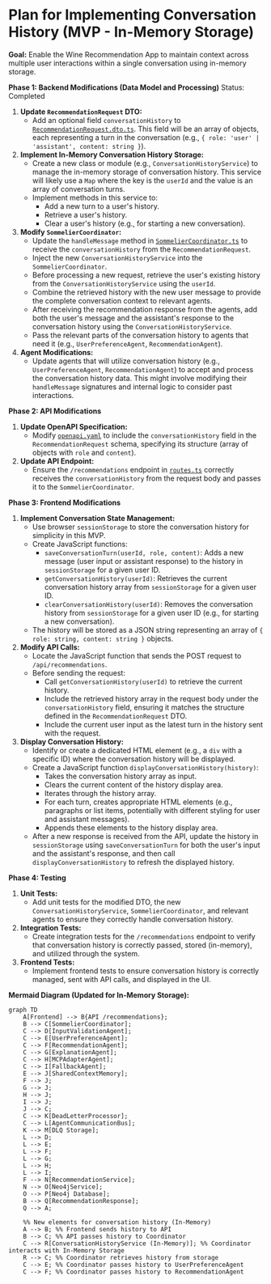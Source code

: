 # Plan for Implementing Conversation History (MVP - In-Memory Storage)

**Goal:** Enable the Wine Recommendation App to maintain context across multiple user interactions within a single conversation using in-memory storage.

**Phase 1: Backend Modifications (Data Model and Processing)**
  Status: Completed

1.  **Update `RecommendationRequest` DTO:**
    *   Add an optional field `conversationHistory` to [`RecommendationRequest.dto.ts`](src/api/dtos/RecommendationRequest.dto.ts). This field will be an array of objects, each representing a turn in the conversation (e.g., `{ role: 'user' | 'assistant', content: string }`).
2.  **Implement In-Memory Conversation History Storage:**
    *   Create a new class or module (e.g., `ConversationHistoryService`) to manage the in-memory storage of conversation history. This service will likely use a `Map` where the key is the `userId` and the value is an array of conversation turns.
    *   Implement methods in this service to:
        *   Add a new turn to a user's history.
        *   Retrieve a user's history.
        *   Clear a user's history (e.g., for starting a new conversation).
3.  **Modify `SommelierCoordinator`:**
    *   Update the `handleMessage` method in [`SommelierCoordinator.ts`](src/core/agents/SommelierCoordinator.ts) to receive the `conversationHistory` from the `RecommendationRequest`.
    *   Inject the new `ConversationHistoryService` into the `SommelierCoordinator`.
    *   Before processing a new request, retrieve the user's existing history from the `ConversationHistoryService` using the `userId`.
    *   Combine the retrieved history with the new user message to provide the complete conversation context to relevant agents.
    *   After receiving the recommendation response from the agents, add both the user's message and the assistant's response to the conversation history using the `ConversationHistoryService`.
    *   Pass the relevant parts of the conversation history to agents that need it (e.g., `UserPreferenceAgent`, `RecommendationAgent`).
4.  **Agent Modifications:**
    *   Update agents that will utilize conversation history (e.g., `UserPreferenceAgent`, `RecommendationAgent`) to accept and process the conversation history data. This might involve modifying their `handleMessage` signatures and internal logic to consider past interactions.

**Phase 2: API Modifications**

1.  **Update OpenAPI Specification:**
    *   Modify [`openapi.yaml`](src/api/openapi.yaml) to include the `conversationHistory` field in the `RecommendationRequest` schema, specifying its structure (array of objects with `role` and `content`).
2.  **Update API Endpoint:**
    *   Ensure the `/recommendations` endpoint in [`routes.ts`](src/api/routes.ts) correctly receives the `conversationHistory` from the request body and passes it to the `SommelierCoordinator`.

**Phase 3: Frontend Modifications**

1.  **Implement Conversation State Management:**
    *   Use browser `sessionStorage` to store the conversation history for simplicity in this MVP.
    *   Create JavaScript functions:
        *   `saveConversationTurn(userId, role, content)`: Adds a new message (user input or assistant response) to the history in `sessionStorage` for a given user ID.
        *   `getConversationHistory(userId)`: Retrieves the current conversation history array from `sessionStorage` for a given user ID.
        *   `clearConversationHistory(userId)`: Removes the conversation history from `sessionStorage` for a given user ID (e.g., for starting a new conversation).
    *   The history will be stored as a JSON string representing an array of `{ role: string, content: string }` objects.
2.  **Modify API Calls:**
    *   Locate the JavaScript function that sends the POST request to `/api/recommendations`.
    *   Before sending the request:
        *   Call `getConversationHistory(userId)` to retrieve the current history.
        *   Include the retrieved history array in the request body under the `conversationHistory` field, ensuring it matches the structure defined in the `RecommendationRequest` DTO.
        *   Include the current user input as the latest turn in the history sent with the request.
3.  **Display Conversation History:**
    *   Identify or create a dedicated HTML element (e.g., a `div` with a specific ID) where the conversation history will be displayed.
    *   Create a JavaScript function `displayConversationHistory(history)`:
        *   Takes the conversation history array as input.
        *   Clears the current content of the history display area.
        *   Iterates through the history array.
        *   For each turn, creates appropriate HTML elements (e.g., paragraphs or list items, potentially with different styling for user and assistant messages).
        *   Appends these elements to the history display area.
    *   After a new response is received from the API, update the history in `sessionStorage` using `saveConversationTurn` for both the user's input and the assistant's response, and then call `displayConversationHistory` to refresh the displayed history.

**Phase 4: Testing**

1.  **Unit Tests:**
    *   Add unit tests for the modified DTO, the new `ConversationHistoryService`, `SommelierCoordinator`, and relevant agents to ensure they correctly handle conversation history.
2.  **Integration Tests:**
    *   Create integration tests for the `/recommendations` endpoint to verify that conversation history is correctly passed, stored (in-memory), and utilized through the system.
3.  **Frontend Tests:**
    *   Implement frontend tests to ensure conversation history is correctly managed, sent with API calls, and displayed in the UI.

**Mermaid Diagram (Updated for In-Memory Storage):**

```mermaid
graph TD
    A[Frontend] --> B{API /recommendations};
    B --> C[SommelierCoordinator];
    C --> D[InputValidationAgent];
    C --> E[UserPreferenceAgent];
    C --> F[RecommendationAgent];
    C --> G[ExplanationAgent];
    C --> H[MCPAdapterAgent];
    C --> I[FallbackAgent];
    E --> J[SharedContextMemory];
    F --> J;
    G --> J;
    H --> J;
    I --> J;
    J --> C;
    C --> K[DeadLetterProcessor];
    C --> L[AgentCommunicationBus];
    K --> M[DLQ Storage];
    L --> D;
    L --> E;
    L --> F;
    L --> G;
    L --> H;
    L --> I;
    F --> N[RecommendationService];
    N --> O[Neo4jService];
    O --> P[Neo4j Database];
    B --> Q[RecommendationResponse];
    Q --> A;

    %% New elements for conversation history (In-Memory)
    A --> B; %% Frontend sends history to API
    B --> C; %% API passes history to Coordinator
    C --> R[ConversationHistoryService (In-Memory)]; %% Coordinator interacts with In-Memory Storage
    R --> C; %% Coordinator retrieves history from storage
    C --> E; %% Coordinator passes history to UserPreferenceAgent
    C --> F; %% Coordinator passes history to RecommendationAgent